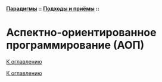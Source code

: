 **[Парадигмы](../../README.md#paradigms-models) ::** 
**[Подходы и приёмы](../../README.md#paradigms-techniques) ::**
# Аспектно-ориентированное программирование (АОП)

<!--

-->

[К оглавлению](../../README.md#paradigms-techniques)



[К оглавлению](../../README.md#paradigms-techniques)
